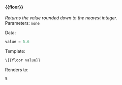 #### \{{floor}}
_Returns the value rounded down to the nearest integer._
<br>Parameters: `none`

Data:

```javascript
value = 5.6
```
Template:

```html
\{{floor value}}
```
Renders to:

```
5
```

